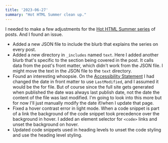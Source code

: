 ```yaml
---
title: '2023-06-27'
summary: "Hot HTML Summer clean up."
---
```

I needed to make a few adjustments for the [Hot HTML Summer series](/tag/hot-html-summer/) of posts. And I found an issue.

* Added a new JSON file to include the blurb that explains the series on every post.
* Added a new directory in `_includes` named `text`. Here I added another blurb that's specific to the section being covered in the post. It calls data from the post's front matter, which didn't work from the JSON file. I might move the text in the JSON file to the `text` directory.
* Found an interesting whoopsie. On the [Accessibility Statement](/accessibility-statement/) I had changed the date in front matter to use `LastModified`, and I assumed it would be the for file. But of course since the full site gets generated when published the date was always last publish date, not the date the content of the file was last modified. I'm going to look into this more but for now I'll just manually modify the date if/when I update that page.
* Fixed a hover contrast error in light mode. When a code snippet is part of a link the background of the code snippet took precedence over the background in hover. I added an element selector for `<code>` links and unset the background on hover.
* Updated code snippets used in heading levels to unset the code styling and use the heading level styling.